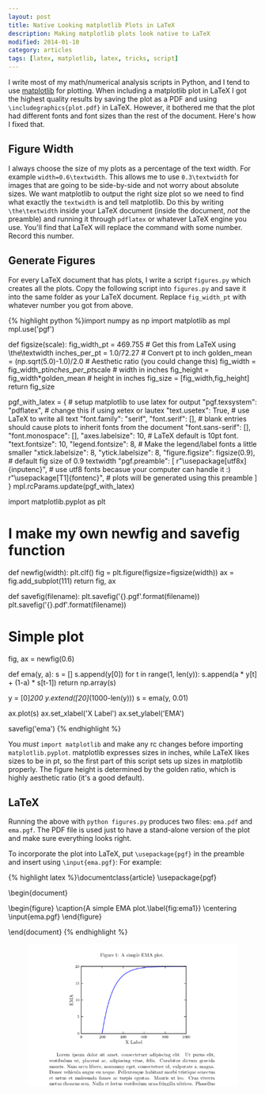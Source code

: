 ```yaml
---
layout: post
title: Native Looking matplotlib Plots in LaTeX
description: Making matplotlib plots look native to LaTeX
modified: 2014-01-10
category: articles
tags: [latex, matplotlib, latex, tricks, script]
---
```


I write most of my math/numerical analysis scripts in Python, and I tend to use [matplotlib](http://matplotlib.org/) for plotting.
When including a matplotlib plot in LaTeX I got the highest quality results by saving the plot as a PDF and using `\includegraphics{plot.pdf}` in LaTeX.
However, it bothered me that the plot had different fonts and font sizes than the rest of the document.
Here's how I fixed that.

## Figure Width
I always choose the size of my plots as a percentage of the text width.
For example `width=0.6\textwidth`.
This allows me to use `0.3\textwidth` for images that are going to be side-by-side and not worry about absolute sizes.
We want matplotlib to output the right size plot so we need to find what exactly the `textwidth` is and tell matplotlib.
Do this by writing `\the\textwidth` inside your LaTeX document (inside the document, *not* the preamble) and running it through `pdflatex` or whatever LaTeX engine you use.
You'll find that LaTeX will replace the command with some number.
Record this number.

## Generate Figures
For every LaTeX document that has plots, I write a script `figures.py` which creates all the plots.
Copy the following script into `figures.py` and save it into the same folder as your LaTeX document.
Replace `fig_width_pt` with whatever number you got from above.

{% highlight python %}import numpy as np
import matplotlib as mpl
mpl.use('pgf')

def figsize(scale):
    fig_width_pt = 469.755                          # Get this from LaTeX using \the\textwidth
    inches_per_pt = 1.0/72.27                       # Convert pt to inch
    golden_mean = (np.sqrt(5.0)-1.0)/2.0            # Aesthetic ratio (you could change this)
    fig_width = fig_width_pt*inches_per_pt*scale    # width in inches
    fig_height = fig_width*golden_mean              # height in inches
    fig_size = [fig_width,fig_height]
    return fig_size

pgf_with_latex = {                      # setup matplotlib to use latex for output
    "pgf.texsystem": "pdflatex",        # change this if using xetex or lautex
    "text.usetex": True,                # use LaTeX to write all text
    "font.family": "serif",
    "font.serif": [],                   # blank entries should cause plots to inherit fonts from the document
    "font.sans-serif": [],
    "font.monospace": [],
    "axes.labelsize": 10,               # LaTeX default is 10pt font.
    "text.fontsize": 10,
    "legend.fontsize": 8,               # Make the legend/label fonts a little smaller
    "xtick.labelsize": 8,
    "ytick.labelsize": 8,
    "figure.figsize": figsize(0.9),     # default fig size of 0.9 textwidth
    "pgf.preamble": [
        r"\usepackage[utf8x]{inputenc}",    # use utf8 fonts becasue your computer can handle it :)
        r"\usepackage[T1]{fontenc}",        # plots will be generated using this preamble
        ]
    }
mpl.rcParams.update(pgf_with_latex)

import matplotlib.pyplot as plt

# I make my own newfig and savefig function

def newfig(width):
    plt.clf()
    fig = plt.figure(figsize=figsize(width))
    ax = fig.add_subplot(111)
    return fig, ax

def savefig(filename):
    plt.savefig('{}.pgf'.format(filename))
    plt.savefig('{}.pdf'.format(filename))


# Simple plot
fig, ax  = newfig(0.6)

def ema(y, a):
    s = []
    s.append(y[0])
    for t in range(1, len(y)):
        s.append(a * y[t] + (1-a) * s[t-1])
    return np.array(s)
    
y = [0]*200
y.extend([20]*(1000-len(y)))
s = ema(y, 0.01)

ax.plot(s)
ax.set_xlabel('X Label')
ax.set_ylabel('EMA')

savefig('ema')
{% endhighlight %}

You *must* `import matplotlib` and make any rc changes before importing `matplotlib.pyplot`.
matplotlib expresses sizes in inches, while LaTeX likes sizes to be in pt, so the first part of this script sets up sizes in matplotlib properly.
The figure height is determined by the golden ratio, which is highly aesthetic ratio (it's a good default).

## LaTeX
Running the above with `python figures.py` produces two files: `ema.pdf` and `ema.pgf`.
The PDF file is used just to have a stand-alone version of the plot and make sure everything looks right.

To incorporate the plot into LaTeX, put `\usepackage{pgf}` in the preamble and insert using `\input{ema.pgf}`:
For example:

{% highlight latex %}\documentclass{article}
\usepackage{pgf}

\begin{document}

\begin{figure}
    \caption{A simple EMA plot.\label{fig:ema1}}
    \centering
    \input{ema.pgf}
\end{figure}

\end{document}
{% endhighlight %}

<figure>
<img src="/images/ema.png">
</figure>
